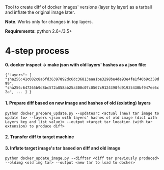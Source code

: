 Tool to create diff of docker images' versions (layer by layer) as a tarball and inflate the original image later.

**Note**. Works only for changes in top layers.

**Requirements**: python 2.6+/3.5+


# 4-step process

#### 0. docker inspect <old image> -> make json with old layers' hashes as a json file:
 ` {"Layers": [
                "sha256:41c002c8a6fd36397892dc6dc36813aaa1be3298be4de93e4fe1f40b9c358d99",
                "sha256:647265b9d8bc572a858ab25a300c07c0567c9124390fd91935430bf947ee5c2a",
                ...
            ]
}
`
#### 1. Prepare diff based on new image and hashes of old (existing) layers
`python docker_prepare_update.py --updatesrc <actual (new) tar image to update to> --layers <json with layers' hashes of old image (dict with Layers key and list value)> --output <target tar location (with tar extension) to produce diff>`

#### 2. Transfer diff to target machine

#### 3. Inflate target image's tar based on diff and old image

`python docker_update_image.py --difftar <diff tar previously produced> --oldimg <old img tar> --output <new tar to load to docker>`
